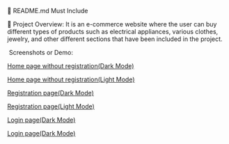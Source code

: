📄 README.md Must Include

📝 Project Overview:
It is an e-commerce website where the user can buy different types of products such as electrical appliances, various clothes, jewelry, and other different sections that have been included in the project.


 ️ Screenshots or Demo:


 [Home page without registration(Dark Mode)](./src/assets/Screenshot_6.png)

 [Home page without registration(Light Mode)](./src/assets/Screenshot_7.png)

  [Registration page(Dark Mode)](./src/assets/Screenshot_8.png)

  [Registration page(Light Mode)](./src/assets/Screenshot_9.png)

  [Login page(Dark Mode)](./src/assets/Screenshot_10.png)

  [Login page(Dark Mode)](./src/assets/Screenshot_11.png)














